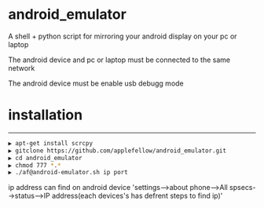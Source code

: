 # android_emulator
A shell + python script for mirroring your android display on your pc or laptop 

The android device and pc or laptop must be connected to the same network

The android device must be enable usb debugg mode

# installation
---------------

```sh
▶ apt-get install scrcpy
▶ gitclone https://github.com/applefellow/android_emulator.git 
▶ cd android_emulator
▶ chmod 777 *.*
▶ ./af@android-emulator.sh ip port
```

ip address can find on android device 'settings-->about phone-->All spsecs-->status-->IP address(each devices's has defrent steps to find ip)' 

